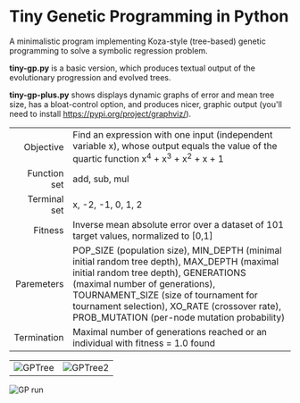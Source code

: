 # Tiny Genetic Programming in Python

A minimalistic program implementing Koza-style (tree-based) genetic programming to solve a symbolic regression problem. 

**tiny-gp.py** is a basic version, which produces textual output of the evolutionary progression and evolved trees.

**tiny-gp-plus.py** shows displays dynamic graphs of error and mean tree size, has a bloat-control option, and produces nicer, graphic output (you'll need to install https://pypi.org/project/graphviz/).

|  |  |
|-------------:|:-------------| 
| Objective | Find an expression with one input (independent variable x), whose output equals the value of the quartic function  x<sup>4</sup> + x<sup>3</sup> + x<sup>2</sup> + x + 1 |
| Function set | add, sub, mul |   
| Terminal set | x, -2, -1, 0, 1, 2  |   
| Fitness | Inverse mean absolute error over a dataset of 101 target values, normalized to [0,1]
| Paremeters | POP_SIZE (population size), MIN_DEPTH (minimal initial random tree depth), MAX_DEPTH (maximal initial random tree depth), GENERATIONS (maximal number of generations), TOURNAMENT_SIZE (size of tournament for tournament selection), XO_RATE (crossover rate), PROB_MUTATION (per-node mutation probability) |
| Termination | Maximal number of generations reached or an individual with fitness = 1.0 found |

|  |  |
|-------------:|:-------------| 
| ![GPTree](https://github.com/moshesipper/tiny-gp/blob/master/Figures/GPTree.png) | ![GPTree2](https://github.com/moshesipper/tiny-gp/blob/master/Figures/GPTree2.png) |


![GP run](https://github.com/moshesipper/tiny-gp/blob/master/Figures/with_bloat_control.png)
